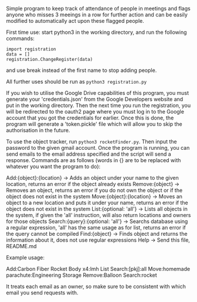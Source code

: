 Simple program to keep track of attendance of people in meetings and flags anyone who misses 3 meeings in a row for further action and can be easily modified to automatically act upon these flagged people.

First time use: start python3 in the working directory, and run the following commands:
```
import registration
data = []
registration.ChangeRegister(data)
```
and use break instead of the first name to stop adding people.

All further uses should be run as `python3 registration.py`

If you wish to utilise the Google Drive capabilities of this program, you must generate your 'credentials.json' from the Google Developers website and put in the working directory. Then the next time you run the registration, you will be redirected to the oauth2 page where you must log in to the Google account that you got the credentials for earlier. Once this is done, the program will generate a 'token.pickle' file which will allow you to skip the authorisation in the future.


To use the object tracker, run `python3 rocketFinder.py`. Then input the password to the given gmail account. Once the program is running, you can send emails to the email address specified and the script will send a response. Commands are as follows (words in {} are to be replaced with whatever you want the program to do):

Add:{object}:{location}             ->      Adds an object under your name to the given location, returns an error if the object already exists
Remove:{object}                     ->      Removes an object, returns an error if you do not own the object or if the object does not exist in the system
Move:{object}:{location}            ->      Moves an object to a new location and puts it under your name, returns an error if the object does not exist in the system
List:{optional: 'all'}              ->      Lists all objects in the system, if given the 'all' instruction, will also return locations and owners for those objects
Search:{query}:{optional: 'all'}    ->      Searchs database using a regular expression, 'all' has the same usage as for list, returns an error if the query cannot be compiled
Find:{object}                       ->      Finds object and returns the information about it, does not use regular expressions
Help                                ->      Send this file, README.md

Example usage:

Add:Carbon Fiber Rocket Body x4:lmh
List
Search:[pkj]:all
Move:homemade parachute:Engineering Storage
Remove:Balloon
Search:rocket

It treats each email as an owner, so make sure to be consistent with which email you send requests with.
